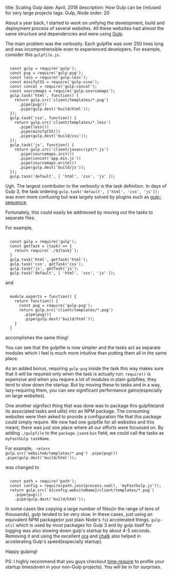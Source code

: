 title: Scaling Gulp
date: April, 2018
description: How Gulp can be (re)used for very large projects
tags: Gulp, Node
order: 20

About a year back, I started to work on unifying the development, build and deployment process of several websites. All these websites had almost the same structure and dependencies and were using [Gulp](https://gulpjs.com/).

The main problem was the verbosity. Each gulpfile was over 250 lines long and was incomprehensible even to experienced developers. For example, consider this `gulpfile.js`.

<code class="block">
  const gulp = require('gulp');
  const pug = require('gulp-pug');
  const less = require('gulp-less');
  const minifyCSS = require('gulp-csso');
  const concat = require('gulp-concat');
  const sourcemaps = require('gulp-sourcemaps');
  gulp.task('html', function() {
    return gulp.src('client/templates/*.pug')
      .pipe(pug())
      .pipe(gulp.dest('build/html'));
  });
  gulp.task('css', function() {
    return gulp.src('client/templates/*.less')
      .pipe(less())
      .pipe(minifyCSS())
      .pipe(gulp.dest('build/css'));
  });
  gulp.task('js', function() {
    return gulp.src('client/javascript/*.js')
      .pipe(sourcemaps.init())
      .pipe(concat('app.min.js'))
      .pipe(sourcemaps.write())
      .pipe(gulp.dest('build/js'));
  });
  gulp.task('default', [ 'html', 'css', 'js' ]);
</code>

Ugh. The largest contributor to the verbosity is the task definition. In days of Gulp 3, the task ordering `gulp.task('default', ['html', 'css', 'js']);` was even more confusing but was largely solved by plugins such as [gulp-sequence](https://www.npmjs.com/package/gulp-sequence).

Fortunately, this could easily be addressed by moving out the tasks to separate files.

For example,

<code class="block">
  const gulp = require('gulp');
  const getTask = (task) => {
    return require(`./${task}`);
  }
  gulp.task('html', getTask('html');
  gulp.task('css', getTask('css');
  gulp.task('js', getTask('js');
  gulp.task('default', [ 'html', 'css', 'js' ]);
</code>

and

<code class="block">
  module.exports = function() {
    return function() {
      const pug = require('gulp-pug');
      return gulp.src('client/templates/*.pug')
        .pipe(pug())
        .pipe(gulp.dest('build/html'));
    }
  }
</code>

accomplishes the same thing!

You can see that the gulpfile is now simpler and the tasks act as separate modules which I feel is much more intuitive than putting them all in the same place.

As an added bonus, requiring `gulp-pug` inside the task this way makes sure that it will be required only when the task is actually run. `require()` is expensive and when you require a lot of modules in plain gulpfiles, they tend to slow down the startup. But by moving these to tasks and in a way, lazy-requiring them, you can see significant performance gains(especially on large websites). 

One another signifact thing that was done was to package this gulpfile(and its associated tasks and utils) into an NPM package. The consuming websites were then asked to provide a configuration file that this package could simply require. We now had one gulpfile for all websites and this meant, there was just one place where all our efforts were focussed on. By adding `./gulpfile` to the `package.json`s `bin` field, we could call the tasks as `myFastGulp taskName`.

For example,
<code class="block">
  return gulp.src('websiteA/templates/*.pug')
    .pipe(pug())
    .pipe(gulp.dest('build/html'));
</code>

was changed to

<code class="block">
  const path = require('path');
  const config = require(path.join(process.cwd(), 'myFastGulp.js'));
  return gulp.src(`${config.websiteName}/client/templates/*.pug`)
    .pipe(pug())
    .pipe(gulp.dest('build/html'));
</code>

In some cases like copying a large number of files(in the range of tens of thousands), gulp tended to be very slow. In these cases, just using an equivalent NPM package(or just plain Node's `fs`) accelerated things. `gulp-util` which is used by most packages for Gulp 3 and by gulp itself for logging was also slowing down gulp's startup by about 4-5 seconds. Removing it and using the excellent [ora](https://github.com/sindresorhus/ora) and [chalk](https://www.npmjs.com/package/chalk) also helped in accelerating Gulp's speed(especially startup).

Happy gulping!

PS: I highly recommend that you guys checkout [time-require](https://github.com/Jaguard/time-require/) to profile your startup times(even in your non-Gulp projects). You will be in for surprises.
